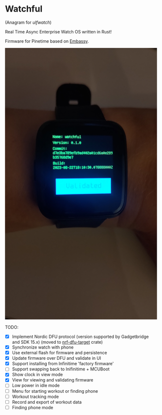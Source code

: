 # Watchful

(Anagram for _ulfwatch_)

Real Time Async Enterprise Watch OS written in Rust!

Firmware for Pinetime based on [Embassy](https://embassy.dev).

![PineTime on my arm running Watchful](image.png)

TODO:

* [x] Implement Nordic DFU protocol (version supported by Gadgetbridge and SDK 15.x) (moved to [nrf-dfu-target](https://crates.io/crates/nrf-dfu-target) crate)
* [x] Synchronize watch with phone
* [x] Use external flash for firmware and persistence
* [x] Update firmware over DFU and validate in UI
* [x] Support installing from Infinitime 'factory firmware'
* [ ] Support swapping back to Inifinitime + MCUBoot
* [x] Show clock in view mode
* [x] View for viewing and validating firmware
* [ ] Low power in idle mode
* [ ] Menu for starting workout or finding phone
* [ ] Workout tracking mode
* [ ] Record and export of workout data
* [ ] Finding phone mode 
